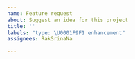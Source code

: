 ```yaml
---
name: Feature request
about: Suggest an idea for this project
title: ''
labels: "type: \U0001F9F1 enhancement"
assignees: RakSrinaNa

---
```


<!-- A clear and concise description of what you want to happen. -->
